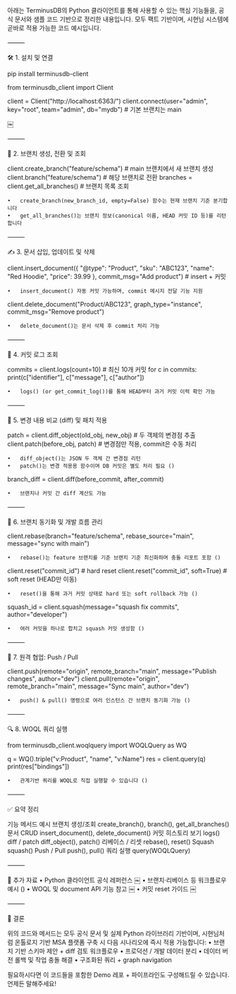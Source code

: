 아래는 TerminusDB의 Python 클라이언트를 통해 사용할 수 있는 핵심 기능들을, 공식 문서와 샘플 코드 기반으로 정리한 내용입니다. 모두 팩트 기반이며, 시현님 시스템에 곧바로 적용 가능한 코드 예시입니다.

⸻

🛠 1. 설치 및 연결

pip install terminusdb-client

from terminusdb_client import Client

client = Client("http://localhost:6363/")
client.connect(user="admin", key="root", team="admin", db="mydb")  # 기본 브랜치는 main

￼

⸻

🌿 2. 브랜치 생성, 전환 및 조회

client.create_branch("feature/schema")  # main 브랜치에서 새 브랜치 생성
client.branch("feature/schema")         # 해당 브랜치로 전환
branches = client.get_all_branches()    # 브랜치 목록 조회

	•	create_branch(new_branch_id, empty=False) 함수는 현재 브랜치 기준 분기합니다  ￼
	•	get_all_branches()는 브랜치 정보(canonical 이름, HEAD 커밋 ID 등)를 리턴합니다  ￼

⸻

✍️ 3. 문서 삽입, 업데이트 및 삭제

client.insert_document({
  "@type": "Product",
  "sku": "ABC123",
  "name": "Red Hoodie",
  "price": 39.99
}, commit_msg="Add product")  # insert + 커밋

	•	insert_document() 자동 커밋 가능하며, commit 메시지 전달 기능 지원  ￼

client.delete_document("Product/ABC123", graph_type="instance", commit_msg="Remove product")

	•	delete_document()는 문서 삭제 후 commit 처리 가능  ￼

⸻

🧾 4. 커밋 로그 조회

commits = client.logs(count=10)  # 최신 10개 커밋
for c in commits:
    print(c["identifier"], c["message"], c["author"])

	•	logs() (or get_commit_log())를 통해 HEAD부터 과거 커밋 이력 확인 가능  ￼

⸻

🧩 5. 변경 내용 비교 (diff) 및 패치 적용

patch = client.diff_object(old_obj, new_obj)  # 두 객체의 변경점 추출
client.patch(before_obj, patch)               # 변경점만 적용, commit은 수동 처리

	•	diff_object()는 JSON 두 객체 간 변경점 리턴  ￼
	•	patch()는 변경 적용용 함수이며 DB 커밋은 별도 처리 필요 ()

branch_diff = client.diff(before_commit, after_commit)

	•	브랜치나 커밋 간 diff 계산도 가능  ￼

⸻

🔄 6. 브랜치 동기화 및 개발 흐름 관리

client.rebase(branch="feature/schema", rebase_source="main", message="sync with main")

	•	rebase()는 feature 브랜치를 기준 브랜치 기준 최신화하며 충돌 리포트 포함 ()

client.reset("commit_id")               # hard reset
client.reset("commit_id", soft=True)    # soft reset (HEAD만 이동)

	•	reset()을 통해 과거 커밋 상태로 hard 또는 soft rollback 가능 ()

squash_id = client.squash(message="squash fix commits", author="developer")

	•	여러 커밋을 하나로 합치고 squash 커밋 생성함 ()

⸻

🔗 7. 원격 협업: Push / Pull

client.push(remote="origin", remote_branch="main", message="Publish changes", author="dev")
client.pull(remote="origin", remote_branch="main", message="Sync main", author="dev")

	•	push() & pull() 명령으로 여러 인스턴스 간 브랜치 동기화 가능 ()

⸻

🔍 8. WOQL 쿼리 실행

from terminusdb_client.woqlquery import WOQLQuery as WQ

q = WQ().triple("v:Product", "name", "v:Name")
res = client.query(q)
print(res["bindings"])

	•	관계기반 쿼리를 WOQL로 직접 실행할 수 있습니다 ()

⸻

✅ 요약 정리

기능	메서드 예시
브랜치 생성/조회	create_branch(), branch(), get_all_branches()
문서 CRUD	insert_document(), delete_document()
커밋 히스토리 보기	logs()
diff / patch	diff_object(), patch()
리베이스 / 리셋	rebase(), reset()
Squash	squash()
Push / Pull	push(), pull()
쿼리 실행	query(WOQLQuery)


⸻

🔗 추가 자료
	•	Python 클라이언트 공식 레퍼런스  ￼
	•	브랜치·리베이스 등 워크플로우 예시 ()
	•	WOQL 및 document API 기능 참고  ￼
	•	커밋 reset 가이드  ￼

⸻

🧠 결론

위의 코드와 메서드는 모두 공식 문서 및 실제 Python 라이브러리 기반이며,
시현님처럼 온톨로지 기반 MSA 플랫폼 구축 시 다음 시나리오에 즉시 적용 가능합니다:
	•	브랜치 기반 스키마 제안 + diff 검토 워크플로우
	•	프로덕션 / 개발 데이터 분리
	•	데이터 버전 롤백 및 작업 충돌 해결
	•	구조화된 쿼리 + graph navigation

필요하시다면 이 코드들을 포함한 Demo 레포 + 파이프라인도 구성해드릴 수 있습니다. 언제든 말해주세요!